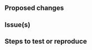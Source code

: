 <!-- This is a pull request template, you do not need to uncomment or remove the comments, they won't show up in the PR text.

Your Pull Request name should start with one of the following tags
  feat: Adding a new feature
  refactor: A code change that doesn't change behavior (it doesn't add anything and doesn't fix anything)
  fix: For bug fixes that affect the end-user
  chore: For small tasks
  docs: For documentation
  ci: For updating CI configuration
  test: For adding tests
  i18n: For updating any translations
  regression: Issues created/reported/fixed during the development phase. kind of problem that never existed in production and that we don't need to list in a changelog for the end user
-->

## Proposed changes
<!--
  Describe the big picture of your changes here to communicate to the maintainers why we should accept this pull request.
  If it fixes a bug or resolves a feature request, be sure to link to that issue below.
-->

## Issue(s)
<!-- Link the issues being closed by or related to this PR. For example, you can use #333 if this PR closes issue number 333 -->

## Steps to test or reproduce
<!-- Mention how you would reproduce the bug if not mentioned on the issue page already. -->
